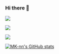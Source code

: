 ### Hi there 👋

![](http://github-profile-summary-cards.vercel.app/api/cards/profile-details?username=MK-nn&theme=dracula)

![](http://github-profile-summary-cards.vercel.app/api/cards/repos-per-language?username=MK-nn&theme=dracula)

![](http://github-profile-summary-cards.vercel.app/api/cards/productive-time?username=MK-nn&theme=dracula&utcOffset=8)

[![MK-nn's GitHub stats](https://github-readme-stats.vercel.app/api?username=mk-nn&count_private=true&include_all_commits=true&theme=dracula)](https://github.com/anuraghazra/github-readme-stats)


<!--
**MK-nn/MK-nn** is a ✨ _special_ ✨ repository because its `README.md` (this file) appears on your GitHub profile.

Here are some ideas to get you started:

- 🔭 I’m currently working on ...
- 🌱 I’m currently learning ...
- 👯 I’m looking to collaborate on ...
- 🤔 I’m looking for help with ...
- 💬 Ask me about ...
- 📫 How to reach me: ...
- 😄 Pronouns: ...
- ⚡ Fun fact: ...
-->
